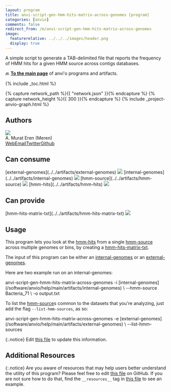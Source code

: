 ```yaml
---
layout: program
title: anvi-script-gen-hmm-hits-matrix-across-genomes [program]
categories: [anvio]
comments: false
redirect_from: /m/anvi-script-gen-hmm-hits-matrix-across-genomes
image:
  featurerelative: ../../../images/header.png
  display: true
---
```


A simple script to generate a TAB-delimited file that reports the frequency of HMM hits for a given HMM source across contigs databases.

🔙 **[To the main page](../../)** of anvi'o programs and artifacts.


{% include _toc.html %}
<div id="svg" class="subnetwork"></div>
{% capture network_path %}{{ "network.json" }}{% endcapture %}
{% capture network_height %}{{ 300 }}{% endcapture %}
{% include _project-anvio-graph.html %}


## Authors

<div class="page-author"><div class="page-author-info"><div class="page-person-photo"><img class="page-person-photo-img" src="../../images/authors/meren.jpg" /></div><div class="page-person-info-box"><span class="page-author-name">A. Murat Eren (Meren)</span><div class="page-author-social-box"><a href="http://meren.org" class="person-social" target="_blank"><i class="fa fa-fw fa-home"></i>Web</a><a href="mailto:a.murat.eren@gmail.com" class="person-social" target="_blank"><i class="fa fa-fw fa-envelope-square"></i>Email</a><a href="http://twitter.com/merenbey" class="person-social" target="_blank"><i class="fa fa-fw fa-twitter-square"></i>Twitter</a><a href="http://github.com/meren" class="person-social" target="_blank"><i class="fa fa-fw fa-github"></i>Github</a></div></div></div></div>



## Can consume


<p style="text-align: left" markdown="1"><span class="artifact-r">[external-genomes](../../artifacts/external-genomes) <img src="../../images/icons/TXT.png" class="artifact-icon-mini" /></span> <span class="artifact-r">[internal-genomes](../../artifacts/internal-genomes) <img src="../../images/icons/TXT.png" class="artifact-icon-mini" /></span> <span class="artifact-r">[hmm-source](../../artifacts/hmm-source) <img src="../../images/icons/HMM.png" class="artifact-icon-mini" /></span> <span class="artifact-r">[hmm-hits](../../artifacts/hmm-hits) <img src="../../images/icons/CONCEPT.png" class="artifact-icon-mini" /></span></p>


## Can provide


<p style="text-align: left" markdown="1"><span class="artifact-p">[hmm-hits-matrix-txt](../../artifacts/hmm-hits-matrix-txt) <img src="../../images/icons/TXT.png" class="artifact-icon-mini" /></span></p>


## Usage


This program lets you look at the <span class="artifact-n">[hmm-hits](/software/anvio/help/main/artifacts/hmm-hits)</span> from a single <span class="artifact-n">[hmm-source](/software/anvio/help/main/artifacts/hmm-source)</span> across multiple genomes or bins, by creating a <span class="artifact-n">[hmm-hits-matrix-txt](/software/anvio/help/main/artifacts/hmm-hits-matrix-txt)</span>. 

The input of this program can be either an <span class="artifact-n">[internal-genomes](/software/anvio/help/main/artifacts/internal-genomes)</span> or an <span class="artifact-n">[external-genomes](/software/anvio/help/main/artifacts/external-genomes)</span>. 

Here are two example run on an internal-genomes: 

<div class="codeblock" markdown="1">
anvi&#45;script&#45;gen&#45;hmm&#45;hits&#45;matrix&#45;across&#45;genomes &#45;i <span class="artifact&#45;n">[internal&#45;genomes](/software/anvio/help/main/artifacts/internal&#45;genomes)</span> \
                                               &#45;&#45;hmm&#45;source Bacteria_71 \
                                               &#45;o output.txt
</div>

To list the <span class="artifact-n">[hmm-source](/software/anvio/help/main/artifacts/hmm-source)</span>s common to the datasets that you're analyzing, just add the flag `--list-hmm-sources`, as so: 

<div class="codeblock" markdown="1">
anvi&#45;script&#45;gen&#45;hmm&#45;hits&#45;matrix&#45;across&#45;genomes &#45;e <span class="artifact&#45;n">[external&#45;genomes](/software/anvio/help/main/artifacts/external&#45;genomes)</span> \
                                               &#45;&#45;list&#45;hmm&#45;sources 
</div>


{:.notice}
Edit [this file](https://github.com/merenlab/anvio/tree/master/anvio/docs/programs/anvi-script-gen-hmm-hits-matrix-across-genomes.md) to update this information.


## Additional Resources



{:.notice}
Are you aware of resources that may help users better understand the utility of this program? Please feel free to edit [this file](https://github.com/merenlab/anvio/tree/master/bin/anvi-script-gen-hmm-hits-matrix-across-genomes) on GitHub. If you are not sure how to do that, find the `__resources__` tag in [this file](https://github.com/merenlab/anvio/blob/master/bin/anvi-interactive) to see an example.
